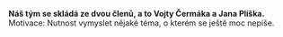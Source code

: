 **Náš tým se skládá ze dvou členů, a to Vojty Čermáka a Jana Plíška.**  
Motivace: Nutnost vymyslet nějaké téma, o kterém se ještě moc nepíše.  
